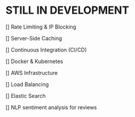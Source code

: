 # STILL IN DEVELOPMENT

[] Rate Limiting & IP Blocking

[] Server-Side Caching

[] Continuous Integration (CI/CD)

[] Docker & Kubernetes

[] AWS Infrastructure

[] Load Balancing

[] Elastic Search

[] NLP sentiment analysis for reviews
